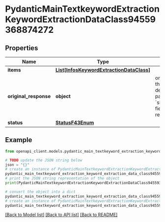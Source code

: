 # PydanticMainTextkeywordExtractionKeywordExtractionDataClass94559368874272


## Properties

Name | Type | Description | Notes
------------ | ------------- | ------------- | -------------
**items** | [**List[InfosKeywordExtractionDataClass]**](InfosKeywordExtractionDataClass.md) |  | [optional] 
**original_response** | **object** | original response sent by the provider, hidden by default, show it by passing the &#x60;show_original_response&#x60; field to &#x60;true&#x60; in your request | [optional] 
**status** | [**StatusF43Enum**](StatusF43Enum.md) |  | 

## Example

```python
from openapi_client.models.pydantic_main_textkeyword_extraction_keyword_extraction_data_class94559368874272 import PydanticMainTextkeywordExtractionKeywordExtractionDataClass94559368874272

# TODO update the JSON string below
json = "{}"
# create an instance of PydanticMainTextkeywordExtractionKeywordExtractionDataClass94559368874272 from a JSON string
pydantic_main_textkeyword_extraction_keyword_extraction_data_class94559368874272_instance = PydanticMainTextkeywordExtractionKeywordExtractionDataClass94559368874272.from_json(json)
# print the JSON string representation of the object
print(PydanticMainTextkeywordExtractionKeywordExtractionDataClass94559368874272.to_json())

# convert the object into a dict
pydantic_main_textkeyword_extraction_keyword_extraction_data_class94559368874272_dict = pydantic_main_textkeyword_extraction_keyword_extraction_data_class94559368874272_instance.to_dict()
# create an instance of PydanticMainTextkeywordExtractionKeywordExtractionDataClass94559368874272 from a dict
pydantic_main_textkeyword_extraction_keyword_extraction_data_class94559368874272_form_dict = pydantic_main_textkeyword_extraction_keyword_extraction_data_class94559368874272.from_dict(pydantic_main_textkeyword_extraction_keyword_extraction_data_class94559368874272_dict)
```
[[Back to Model list]](../README.md#documentation-for-models) [[Back to API list]](../README.md#documentation-for-api-endpoints) [[Back to README]](../README.md)


